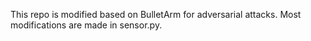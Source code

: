 This repo is modified based on BulletArm for adversarial attacks. Most modifications are made in sensor.py.
